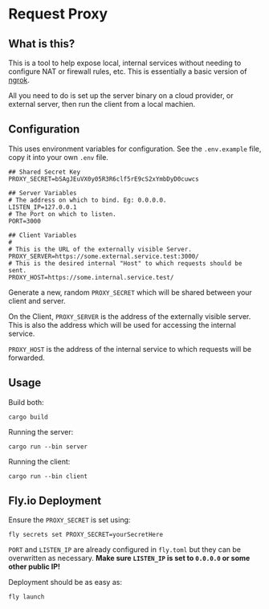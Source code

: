 # Request Proxy

## What is this? 

This is a tool to help expose local, internal services without needing to configure
NAT or firewall rules, etc. This is essentially a basic version of [ngrok](https://ngrok.com/). 

All you need to do is set up the server binary on a cloud provider, or external server, 
then run the client from a local machien. 

## Configuration

This uses environment variables for configuration. See the `.env.example` file,
copy it into your own `.env` file. 

```
## Shared Secret Key
PROXY_SECRET=bSAgJEuVX0y05R3R6clf5rE9cS2xYmbDyD0cuwcs

## Server Variables
# The address on which to bind. Eg: 0.0.0.0. 
LISTEN_IP=127.0.0.1
# The Port on which to listen. 
PORT=3000

## Client Variables
#
# This is the URL of the externally visible Server. 
PROXY_SERVER=https://some.external.service.test:3000/
# This is the desired internal "Host" to which requests should be sent. 
PROXY_HOST=https://some.internal.service.test/
```

Generate a new, random `PROXY_SECRET` which will be shared between your client and server. 

On the Client, `PROXY_SERVER` is the address of the externally visible server. This is also the address
which will be used for accessing the internal service. 

`PROXY_HOST` is the address of the internal service to which requests will be forwarded. 

## Usage 

Build both:

```
cargo build
```

Running the server: 

```
cargo run --bin server
```

Running the client:

```
cargo run --bin client
```

## Fly.io Deployment 

Ensure the `PROXY_SECRET` is set using:

```
fly secrets set PROXY_SECRET=yourSecretHere
```

`PORT` and `LISTEN_IP` are already configured in `fly.toml` but they can be overwritten as necessary.
**Make sure `LISTEN_IP` is set to `0.0.0.0` or some other public IP!**

Deployment should be as easy as:

```
fly launch
```
